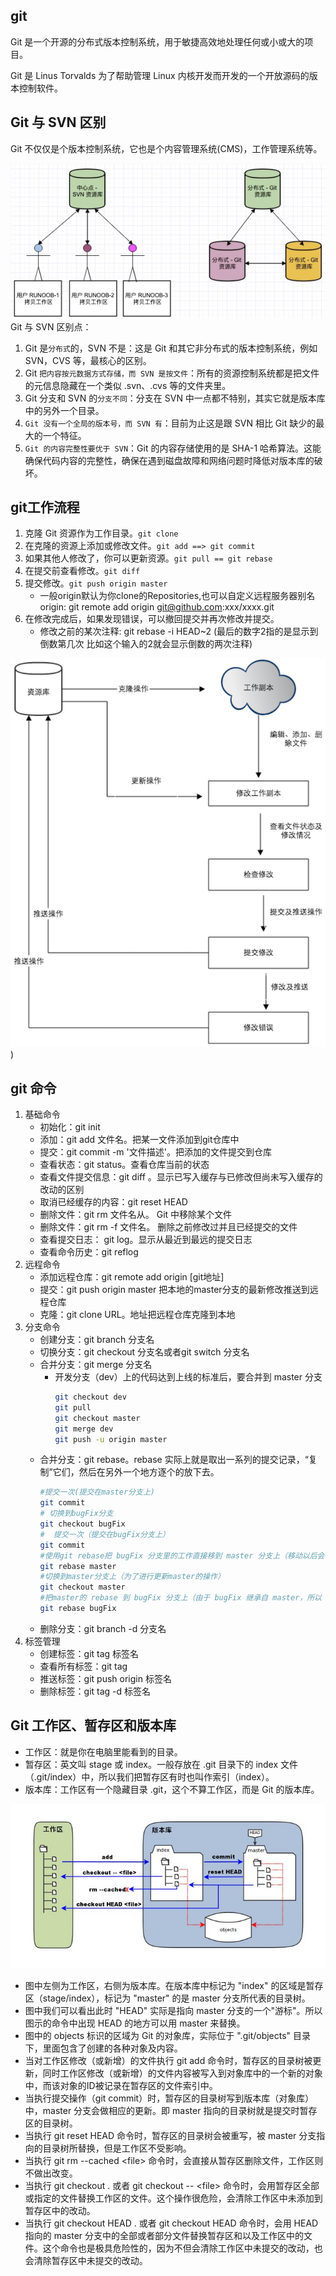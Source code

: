 ## git
Git 是一个开源的分布式版本控制系统，用于敏捷高效地处理任何或小或大的项目。

Git 是 Linus Torvalds 为了帮助管理 Linux 内核开发而开发的一个开放源码的版本控制软件。

## Git 与 SVN 区别
Git 不仅仅是个版本控制系统，它也是个内容管理系统(CMS)，工作管理系统等。

![git & svn](pic/git&svn.png)
Git 与 SVN 区别点：
1. Git 是`分布式`的，SVN 不是：这是 Git 和其它非分布式的版本控制系统，例如 SVN，CVS 等，最核心的区别。
2. Git `把内容按元数据方式存储，而 SVN 是按文件`：所有的资源控制系统都是把文件的元信息隐藏在一个类似 .svn、.cvs 等的文件夹里。
3. Git 分支和 SVN 的`分支不同`：分支在 SVN 中一点都不特别，其实它就是版本库中的另外一个目录。
4. `Git 没有一个全局的版本号，而 SVN 有`：目前为止这是跟 SVN 相比 Git 缺少的最大的一个特征。
5. `Git 的内容完整性要优于 SVN`：Git 的内容存储使用的是 SHA-1 哈希算法。这能确保代码内容的完整性，确保在遇到磁盘故障和网络问题时降低对版本库的破坏。

## git工作流程
1. 克隆 Git 资源作为工作目录。`git clone`
2. 在克隆的资源上添加或修改文件。`git add ==> git commit`
3. 如果其他人修改了，你可以更新资源。`git pull == git rebase`
4. 在提交前查看修改。`git diff`
5. 提交修改。`git push origin master`
    - 一般origin默认为你clone的Repositories,也可以自定义远程服务器别名origin: git remote add origin git@github.com:xxx/xxxx.git
6. 在修改完成后，如果发现错误，可以撤回提交并再次修改并提交。
    - 修改之前的某次注释: git rebase -i HEAD~2 (最后的数字2指的是显示到倒数第几次 比如这个输入的2就会显示倒数的两次注释)

![workflow](pic/workflow.png))

## git 命令
1. 基础命令
    - 初始化：git init
    - 添加：git add 文件名。把某一文件添加到git仓库中
    - 提交：git commit -m '文件描述'。把添加的文件提交到仓库
    - 查看状态：git status。查看仓库当前的状态
    - 查看文件提交信息：git diff 。显示已写入缓存与已修改但尚未写入缓存的改动的区别
    - 取消已经缓存的内容：git reset HEAD
    - 删除文件：git rm 文件名从。 Git 中移除某个文件
    - 删除文件：git rm -f 文件名。 删除之前修改过并且已经提交的文件
    - 查看提交日志： git log。显示从最近到最远的提交日志
    - 查看命令历史：git reflog
2. 远程命令
    - 添加远程仓库：git remote add origin [git地址]
    - 提交：git push origin master 把本地的master分支的最新修改推送到远程仓库
    - 克隆：git clone URL。地址把远程仓库克隆到本地
3. 分支命令
    - 创建分支：git branch 分支名
    - 切换分支：git checkout 分支名或者git switch 分支名
    - 合并分支：git merge 分支名
      - 开发分支（dev）上的代码达到上线的标准后，要合并到 master 分支
        ```bash
        git checkout dev
        git pull
        git checkout master
        git merge dev
        git push -u origin master
        ```
    - 合并分支：git rebase。rebase 实际上就是取出一系列的提交记录，“复制”它们，然后在另外一个地方逐个的放下去。
        ```bash
        #提交一次(提交在master分支上)
        git commit
        # 切换到bugFix分支
        git checkout bugFix
        #  提交一次（提交在bugFix分支上）
        git commit
        #使用git rebase把 bugFix 分支里的工作直接移到 master 分支上（移动以后会使得两个分支的功能看起来像是按顺序开发，但实际上它们是并行开发#的）。
        git rebase master
        #切换到master分支上（为了进行更新master的操作）
        git checkout master
        #把master的 rebase 到 bugFix 分支上（由于 bugFix 继承自 master，所以 git 只是简单的把 master 分支的引用向前移动了一下而已。）
        git rebase bugFix
        ```
    - 删除分支：git branch -d 分支名
4. 标签管理
    - 创建标签：git tag 标签名
    - 查看所有标签：git tag
    - 推送标签：git push origin 标签名
    - 删除标签：git tag -d 标签名

## Git 工作区、暂存区和版本库
- 工作区：就是你在电脑里能看到的目录。
- 暂存区：英文叫 stage 或 index。一般存放在 .git 目录下的 index 文件（.git/index）中，所以我们把暂存区有时也叫作索引（index）。
- 版本库：工作区有一个隐藏目录 .git，这个不算工作区，而是 Git 的版本库。
  
![Git 工作区、暂存区和版本库](pic/work.jpg)
- 图中左侧为工作区，右侧为版本库。在版本库中标记为 "index" 的区域是暂存区（stage/index），标记为 "master" 的是 master 分支所代表的目录树。
- 图中我们可以看出此时 "HEAD" 实际是指向 master 分支的一个"游标"。所以图示的命令中出现 HEAD 的地方可以用 master 来替换。
- 图中的 objects 标识的区域为 Git 的对象库，实际位于 ".git/objects" 目录下，里面包含了创建的各种对象及内容。
- 当对工作区修改（或新增）的文件执行 git add 命令时，暂存区的目录树被更新，同时工作区修改（或新增）的文件内容被写入到对象库中的一个新的对象中，而该对象的ID被记录在暂存区的文件索引中。
- 当执行提交操作（git commit）时，暂存区的目录树写到版本库（对象库）中，master 分支会做相应的更新。即 master 指向的目录树就是提交时暂存区的目录树。
- 当执行 git reset HEAD 命令时，暂存区的目录树会被重写，被 master 分支指向的目录树所替换，但是工作区不受影响。
- 当执行 git rm --cached \<file> 命令时，会直接从暂存区删除文件，工作区则不做出改变。
- 当执行 git checkout . 或者 git checkout -- \<file> 命令时，会用暂存区全部或指定的文件替换工作区的文件。这个操作很危险，会清除工作区中未添加到暂存区中的改动。
- 当执行 git checkout HEAD . 或者 git checkout HEAD <file> 命令时，会用 HEAD 指向的 master 分支中的全部或者部分文件替换暂存区和以及工作区中的文件。这个命令也是极具危险性的，因为不但会清除工作区中未提交的改动，也会清除暂存区中未提交的改动。